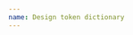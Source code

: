 ```yaml
---
name: Design token dictionary
---
```

  
<story-viewer component="tokens-all" story="default" title="Dictionary"></story-viewer>
